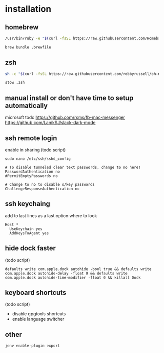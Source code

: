 # installation

## homebrew

```bash
/usr/bin/ruby -e "$(curl -fsSL https://raw.githubusercontent.com/Homebrew/install/master/install)"

brew bundle .brewfile
```

## zsh

```bash
sh -c "$(curl -fsSL https://raw.githubusercontent.com/robbyrussell/oh-my-zsh/master/tools/install.sh)"

stow .zsh
```

## manual install or don't have time to setup automatically

microsoft todo
https://github.com/rsms/fb-mac-messenger
https://github.com/LanikSJ/slack-dark-mode

## ssh remote login

enable in sharing (todo script)

`sudo nano /etc/ssh/sshd_config`

```
# To disable tunneled clear text passwords, change to no here!
PasswordAuthentication no
#PermitEmptyPasswords no

# Change to no to disable s/key passwords
ChallengeResponseAuthentication no
```

## ssh keychaing

add to last lines as a last option where to look

```
Host *
  UseKeychain yes
  AddKeysToAgent yes
```

## hide dock faster

(todo script)

```
defaults write com.apple.dock autohide -bool true && defaults write com.apple.dock autohide-delay -float 0 && defaults write com.apple.dock autohide-time-modifier -float 0 && killall Dock
```

## keyboard shortcuts

(todo script)

- disable gpgtools shortcuts
- enable language switcher

## other

`jenv enable-plugin export`
